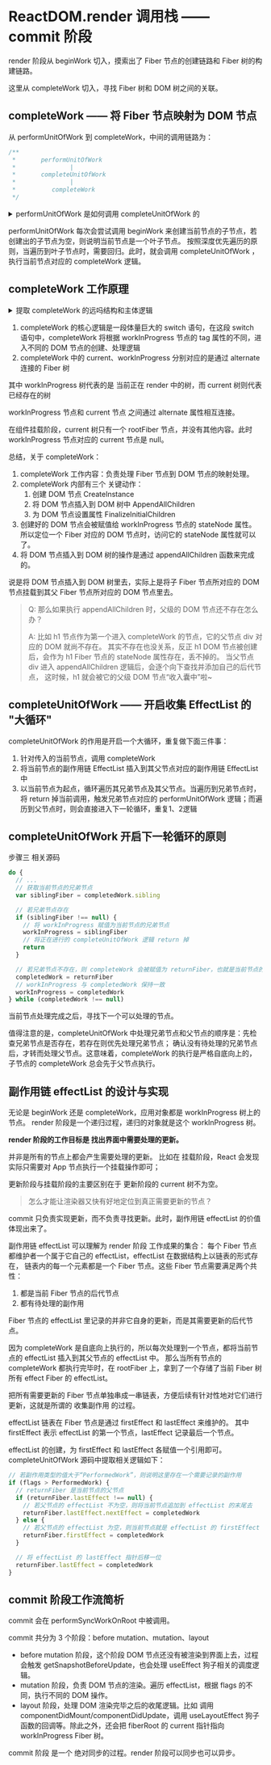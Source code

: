 # ReactDOM.render 调用栈 —— commit 阶段

render 阶段从 beginWork 切入，摸索出了 Fiber 节点的创建链路和 Fiber 树的构建链路。

这里从 completeWork 切入，寻找 Fiber 树和 DOM 树之间的关联。

## completeWork —— 将 Fiber 节点映射为 DOM 节点

从 performUnitOfWork 到 completeWork，中间的调用链路为：
```javascript
/**
 *       performUnitOfWork
 *               |
 *       completeUnitOfWork
 *               |
 *          completeWork
 */
```

<details>
<summary>
performUnitOfWork 是如何调用 completeUnitOfWork 的
</summary>

```javascript
function performUnitOfWork(unitOfWork) {
  // ...
  var current = unitOfWork.alternate
  var next
  if (xxx /* xxx 条件 */) {
    // ... 额外操作
    // 创建当前节点的子节点
    next = beginWork$1(current, unitOfWork, subtreeRenderLanes)
    // ... 额外操作
  } else {
    // 创建当前节点的子节点
    next = beginWork$1(current, unitOfWork, subtreeRenderLanes)
  }
  // ...
  if (next === null) {
    // 调用 completeUnitOfWork
    completeUnitOfWork(unitOfWork)
  } else {
    // 将当前节点更新为新创建出的 Fiber 节点
    workInProgress = next
  }
  // ...
}
```
</details>

performUnitOfWork 每次会尝试调用 beginWork 来创建当前节点的子节点，若创建出的子节点为空，则说明当前节点是一个叶子节点。
按照深度优先遍历的原则，当遍历到叶子节点时，需要回归。此时，就会调用 completeUnitOfWork ，执行当前节点对应的 completeWork 逻辑。

## completeWork 工作原理

<details>
<summary>
提取 completeWork 的远吗结构和主体逻辑
</summary>

```javascript
function completeWork(current, workInProgress, renderLanes) {
  // 取出 Fiber 节点的属性值，存储在 newProps 里
  var newProps = workInProgress.pendingProps

  // 根据 workInProgress 节点的 tag 属性的不同，决定要进入哪段逻辑
  switch (workInProgress.tag) {
    case Other/* ...... */:
      return null
    case ClassComponent:
      {
        // .....
      }
    case HostRoot:
      {
        // ......
      }
    // h1 节点的类型属于 HostComponent，因此这里为你讲解的是这段逻辑
    case HostComponent:
      {
        popHostContext(workInProgress)
        var rootContainerInstance = getRootHostContainer()
        var type = workInProgress.type
        // 判断 current 节点是否存在，因为目前是挂载阶段，因此 current 节点是不存在的
        if (current !== null && workInProgress.stateNode != null) {
          updateHostComponent$1(current, workInProgress, type, newProps, rootContainerInstance)
          if (current.ref !== workInProgress.ref) {
            markRef$1(workInProgress)
          }
        } else {
          // 这里首先是针对异常情况进行 return 处理
          if (!newProps) {
            if (!(workInProgress.stateNode !== null)) {
              {
                throw Error("We must have new props for new mounts. This error is likely caused by a bug in React. Please file an issue.")
              }
            }
            return null
          }

          // 接下来就为 DOM 节点的创建做准备了
          var currentHostContext = getHostContext()
          // _wasHydrated 是一个与服务端渲染有关的值，这里不用关注
          var _wasHydrated = popHydrationState(workInProgress)

          // 判断是否是服务端渲染
          if (_wasHydrated) {
            // 这里不用关注，请你关注 else 里面的逻辑
            if (prepareToHydrateHostInstance(workInProgress, rootContainerInstance, currentHostContext)) {
              markUpdate(workInProgress)
            }
          } else {
            // 这一步很关键， createInstance 的作用是创建 DOM 节点
            var instance = createInstance(type, newProps, rootContainerInstance, currentHostContext, workInProgress)
            // appendAllChildren 会尝试把上一步创建好的 DOM 节点挂载到 DOM 树上去
            appendAllChildren(instance, workInProgress, false, false)
            // stateNode 用于存储当前 Fiber 节点对应的 DOM 节点
            workInProgress.stateNode = instance

            // finalizeInitialChildren 用来为 DOM 节点设置属性
            if (finalizeInitialChildren(instance, type, newProps, rootContainerInstance)) {
              markUpdate(workInProgress)
            }
          }
          // ......
        }
        return null
      }
    case HostText:
      {
        // ......
      }
    case SuspenseComponent:
      {
        // ......
      }
    case HostPortal:
      // ......
      return null
    case ContextProvider:
      // ......
      return null
    // ......
  }
  {
    {
      throw Error("Unknown unit of work tag (" + workInProgress.tag + "). This error is likely caused by a bug in React. Please file an issue.")
    }
  }
}
```
</details>

1. completeWork 的核心逻辑是一段体量巨大的 switch 语句，在这段 switch 语句中，completeWork 将根据 workInProgress 节点的 tag 属性的不同，进入不同的 DOM 节点的创建、处理逻辑
2. completeWork 中的 current、workInProgress 分别对应的是通过 alternate 连接的 Fiber 树

其中 workInProgress 树代表的是 当前正在 render 中的树，而 current 树则代表已经存在的树

workInProgress 节点和 current 节点 之间通过 alternate 属性相互连接。

在组件挂载阶段，current 树只有一个 rootFiber 节点，并没有其他内容。此时 workInProgress 节点对应的 current 节点是 null。

总结，关于 completeWork：

1. completeWork 工作内容：负责处理 Fiber 节点到 DOM 节点的映射处理。
2. completeWork 内部有三个 关键动作：
   1. 创建 DOM 节点 CreateInstance
   2. 将 DOM 节点插入到 DOM 树中 AppendAllChildren
   3. 为 DOM 节点设置属性 FinalizeInitialChildren
3. 创建好的 DOM 节点会被赋值给 workInProgress 节点的 stateNode 属性。所以定位一个 Fiber 对应的 DOM 节点时，访问它的 stateNode 属性就可以了。
4. 将 DOM 节点插入到 DOM 树的操作是通过 appendAllChildren 函数来完成的。

说是将 DOM 节点插入到 DOM 树里去，实际上是将子 Fiber 节点所对应的 DOM 节点挂载到其父 Fiber 节点所对应的 DOM 节点里去。

> Q: 那么如果执行 appendAllChildren 时，父级的 DOM 节点还不存在怎么办？
>
> A: 比如 h1 节点作为第一个进入 completeWork 的节点，它的父节点 div 对应的 DOM 就尚不存在。
> 其实不存在也没关系，反正 h1 DOM 节点被创建后，会作为 h1 Fiber 节点的 stateNode 属性存在，丢不掉的。
> 当父节点 div 进入 appendAllChildren 逻辑后，会逐个向下查找并添加自己的后代节点，
> 这时候，h1 就会被它的父级 DOM 节点“收入囊中”啦~


## completeUnitOfWork —— 开启收集 EffectList 的 "大循环"

completeUnitOfWork 的作用是开启一个大循环，重复做下面三件事：
1. 针对传入的当前节点，调用 completeWork
2. 将当前节点的副作用链 EffectList 插入到其父节点对应的副作用链 EffectList 中
3. 以当前节点为起点，循环遍历其兄弟节点及其父节点。当遍历到兄弟节点时，将 return 掉当前调用，触发兄弟节点对应的 performUnitOfWork 逻辑；而遍历到父节点时，则会直接进入下一轮循环，重复1、2逻辑

## completeUnitOfWork 开启下一轮循环的原则

步骤三 相关源码
```javascript
do {
  // ...
  // 获取当前节点的兄弟节点
  var siblingFiber = completedWork.sibling

  // 若兄弟节点存在
  if (siblingFiber !== null) {
    // 将 workInProgress 赋值为当前节点的兄弟节点
    workInProgress = siblingFiber
    // 将正在进行的 completeUnitOfWork 逻辑 return 掉
    return
  }

  // 若兄弟节点不存在，则 completeWork 会被赋值为 returnFiber，也就是当前节点的父节点
  completedWork = returnFiber
  // workInProgress 与 completedWork 保持一致
  workInProgress = completedWork
} while (completedWork !== null)
```

当前节点处理完成之后，寻找下一个可以处理的节点。

值得注意的是，completeUnitOfWork 中处理兄弟节点和父节点的顺序是：先检查兄弟节点是否存在，若存在则优先处理兄弟节点；
确认没有待处理的兄弟节点后，才转而处理父节点。这意味着，completeWork 的执行是严格自底向上的，子节点的 completeWork 总会先于父节点执行。

## 副作用链 effectList 的设计与实现

无论是 beginWork 还是 completeWork，应用对象都是 workInProgress 树上的节点。
render 阶段是一个递归过程，递归的对象就是这个 workInProgress 树。

**render 阶段的工作目标是 找出界面中需要处理的更新。**

并非是所有的节点上都会产生需要处理的更新。
比如在 挂载阶段，React 会发现实际只需要对 App 节点执行一个挂载操作即可；

更新阶段与挂载阶段的主要区别在于 更新阶段的 current 树不为空。

> 怎么才能让渲染器又快有好地定位到真正需要更新的节点？

commit 只负责实现更新，而不负责寻找更新。此时，副作用链 effectList 的价值体现出来了。

副作用链 effectList 可以理解为 render 阶段 工作成果的集合：
每个 Fiber 节点都维护者一个属于它自己的 effectList，effectList 在数据结构上以链表的形式存在，
链表内的每一个元素都是一个 Fiber 节点。这些 Fiber 节点需要满足两个共性：
1. 都是当前 Fiber 节点的后代节点
2. 都有待处理的副作用

Fiber 节点的 effectList 里记录的并非它自身的更新，而是其需要更新的后代节点。

因为 completeWork 是自底向上执行的，所以每次处理到一个节点，都将当前节点的 effectList 插入到其父节点的 effectList 中。
那么当所有节点的 completeWork 都执行完毕时，在 rootFiber 上，拿到了一个存储了当前 Fiber 树所有 effect Fiber 的 effectList。

把所有需要更新的 Fiber 节点单独串成一串链表，方便后续有针对性地对它们进行更新，这就是所谓的 收集副作用 的过程。

effectList 链表在 Fiber 节点是通过 firstEffect 和 lastEffect 来维护的。
其中 firstEffect 表示 effectList 的第一个节点，lastEffect 记录最后一个节点。

effectList 的创建，为 firstEffect 和 lastEffect 各赋值一个引用即可。
completeUnitOfWork 源码中提取相关逻辑如下：
```javascript
// 若副作用类型的值大于“PerformedWork”，则说明这里存在一个需要记录的副作用
if (flags > PerformedWork) {
  // returnFiber 是当前节点的父节点
  if (returnFiber.lastEffect !== null) {
    // 若父节点的 effectList 不为空，则将当前节点追加到 effectList 的末尾去
    returnFiber.lastEffect.nextEffect = completedWork
  } else {
    // 若父节点的 effectList 为空，则当前节点就是 effectList 的 firstEffect
    returnFiber.firstEffect = completedWork
  }

  // 将 effectList 的 lastEffect 指针后移一位
  returnFiber.lastEffect = completedWork
}
```

## commit 阶段工作流简析

commit 会在 performSyncWorkOnRoot 中被调用。

commit 共分为 3 个阶段：before mutation、mutation、layout

- before mutation 阶段，这个阶段 DOM 节点还没有被渲染到界面上去，过程会触发 getSnapshotBeforeUpdate，也会处理 useEffect 狗子相关的调度逻辑。
- mutation 阶段，负责 DOM 节点的渲染。遍历 effectList，根据 flags 的不同，执行不同的 DOM 操作。
- layout 阶段，处理 DOM 渲染完毕之后的收尾逻辑。比如 调用 componentDidMount/componentDidUpdate，调用 useLayoutEffect 狗子函数的回调等。除此之外，还会把 fiberRoot 的 current 指针指向 workInProgress Fiber 树。

commit 阶段 是一个 绝对同步的过程。render 阶段可以同步也可以异步。


